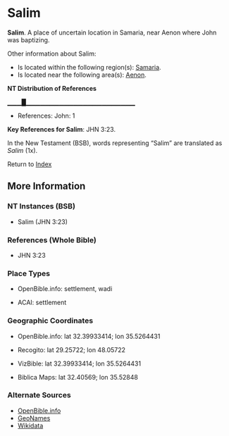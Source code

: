 # Salim
**Salim**. 
A place of uncertain location in Samaria, near Aenon where John was baptizing. 




Other information about Salim:


* Is located within the following region(s): 
[Samaria](Samaria.2.md). 
* Is located near the following area(s): 
[Aenon](Aenon.md). 


**NT Distribution of References**

▁▁▁█▁▁▁▁▁▁▁▁▁▁▁▁▁▁▁▁▁▁▁▁▁▁▁
* References: John: 1



**Key References for Salim**: 
JHN 3:23. 




In the New Testament (BSB), words representing “Salim” are translated as 
*Salim* (1x). 


Return to [Index](00-Index.md)

## More Information

### NT Instances (BSB)

* Salim (JHN 3:23)



### References (Whole Bible)

* JHN 3:23


### Place Types

* OpenBible.info: settlement, wadi

* ACAI: settlement



### Geographic Coordinates

* OpenBible.info: lat 32.39933414; lon 35.5264431

* Recogito: lat 29.25722; lon 48.05722

* VizBible: lat 32.39933414; lon 35.5264431

* Biblica Maps: lat 32.40569; lon 35.52848



### Alternate Sources

* [OpenBible.info](https://www.openbible.info/geo/ancient/a86e0b0)
* [GeoNames](http://sws.geonames.org/412800)
* [Wikidata](http://www.wikidata.org/entity/Q12058546)



